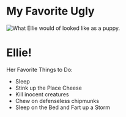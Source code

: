 <!DOCTYPE html>
<html>
<head>

  <h1>My Favorite Ugly</h1>

<link rel="stylesheet" href="https://cdnjs.cloudflare.com/ajax/libs/normalize/5.0.0/normalize.min.css" />

<link href="style.css" rel="stylesheet" type="text/css" />

</head>

<body>

<!-- WEB PAGE CONTENT HERE -->

<div class="pageContainer">
  <div class="imageContainer"> 
    <img src="XXX" alt="What Ellie would of looked like as a puppy." /> 
  </div>
  <div class="textContainer">
    <h1>Ellie!</h1>
    <p>Her Favorite Things to Do: </p>
    <ul>
      <li>Sleep</li>
      <li>Stink up the Place Cheese</li>
      <li>Kill inocent creatures</li>
      <li>Chew on defenseless chipmunks</li>
      <li>Sleep on the Bed and Fart up a Storm</li>  
    </ul>
  </div>
</div>

</body>
</html>

